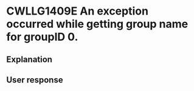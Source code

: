 # CWLLG1409E An exception occurred while getting group name for groupID 0.

## Explanation

## User response